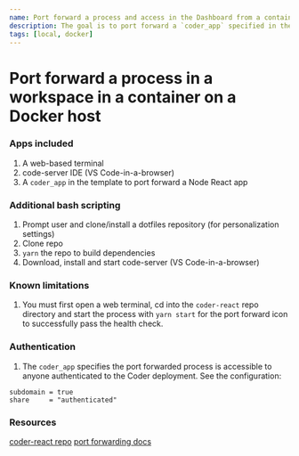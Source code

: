 ```yaml
---
name: Port forward a process and access in the Dashboard from a container in a Docker host with code-server
description: The goal is to port forward a `coder_app` specified in the workspace template 
tags: [local, docker]
---
```


# Port forward a process in a workspace in a container on a Docker host

### Apps included
1. A web-based terminal
1. code-server IDE (VS Code-in-a-browser)
1. A `coder_app` in the template to port forward a Node React app

### Additional bash scripting
1. Prompt user and clone/install a dotfiles repository (for personalization settings)
1. Clone repo
1. `yarn` the repo to build dependencies
1. Download, install and start code-server (VS Code-in-a-browser)

### Known limitations
1. You must first open a web terminal, cd into the `coder-react` repo directory and start the process with `yarn start` for the port forward icon to successfully pass the health check.

### Authentication
1. The `coder_app` specifies the port forwarded process is accessible to anyone authenticated to the Coder deployment. See the configuration:

```hcl
subdomain = true
share     = "authenticated"
```

### Resources
[coder-react repo](https://github.com/sharkymark/coder-react)
[port forwarding docs](https://coder.com/docs/coder-oss/latest/networking/port-forwarding#examples)
